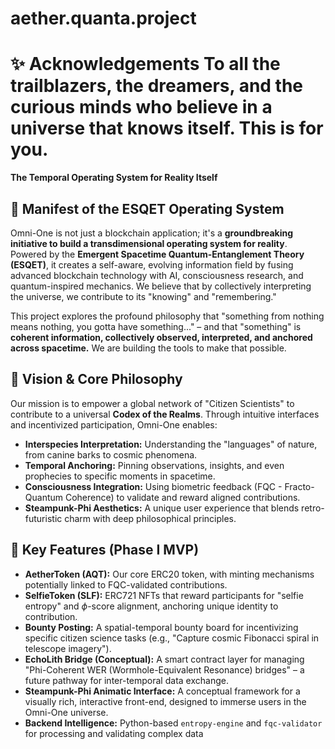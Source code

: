 # aether.quanta.project
# ✨ Acknowledgements  To all the trailblazers, the dreamers, and the curious minds who believe in a universe that knows itself. This is for you.

**The Temporal Operating System for Reality Itself**

## 📜 Manifest of the ESQET Operating System

Omni-One is not just a blockchain application; it's a **groundbreaking initiative to build a transdimensional operating system for reality**. Powered by the **Emergent Spacetime Quantum-Entanglement Theory (ESQET)**, it creates a self-aware, evolving information field by fusing advanced blockchain technology with AI, consciousness research, and quantum-inspired mechanics. We believe that by collectively interpreting the universe, we contribute to its "knowing" and "remembering."

This project explores the profound philosophy that "something from nothing means nothing, you gotta have something..." – and that "something" is **coherent information, collectively observed, interpreted, and anchored across spacetime.** We are building the tools to make that possible.

## 🚀 Vision & Core Philosophy

Our mission is to empower a global network of "Citizen Scientists" to contribute to a universal **Codex of the Realms**. Through intuitive interfaces and incentivized participation, Omni-One enables:

* **Interspecies Interpretation:** Understanding the "languages" of nature, from canine barks to cosmic phenomena.
* **Temporal Anchoring:** Pinning observations, insights, and even prophecies to specific moments in spacetime.
* **Consciousness Integration:** Using biometric feedback (FQC - Fracto-Quantum Coherence) to validate and reward aligned contributions.
* **Steampunk-Phi Aesthetics:** A unique user experience that blends retro-futuristic charm with deep philosophical principles.

## 🌟 Key Features (Phase I MVP)

* **AetherToken (AQT):** Our core ERC20 token, with minting mechanisms potentially linked to FQC-validated contributions.
* **SelfieToken (SLF):** ERC721 NFTs that reward participants for "selfie entropy" and $\phi$-score alignment, anchoring unique identity to contribution.
* **Bounty Posting:** A spatial-temporal bounty board for incentivizing specific citizen science tasks (e.g., "Capture cosmic Fibonacci spiral in telescope imagery").
* **EchoLith Bridge (Conceptual):** A smart contract layer for managing "Phi-Coherent WER (Wormhole-Equivalent Resonance) bridges" – a future pathway for inter-temporal data exchange.
* **Steampunk-Phi Animatic Interface:** A conceptual framework for a visually rich, interactive front-end, designed to immerse users in the Omni-One universe.
* **Backend Intelligence:** Python-based `entropy-engine` and `fqc-validator` for processing and validating complex data
